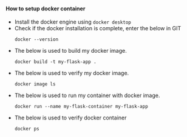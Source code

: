 #### How to setup docker container 

+ Install the docker engine using `docker desktop`
+ Check if the docker installation is complete, enter the below in GIT
    ```
    docker --version
    ```
+ The below is used to build my docker image.
  ```
  docker build -t my-flask-app .
  ```
+ The below is used to verify my docker image.
  ```
  docker image ls
  ```
+ The below is used to run my container with docker image.
  ```
  docker run --name my-flask-container my-flask-app
  ```
+ The below is used to verify docker container
  ```
  docker ps
  ```